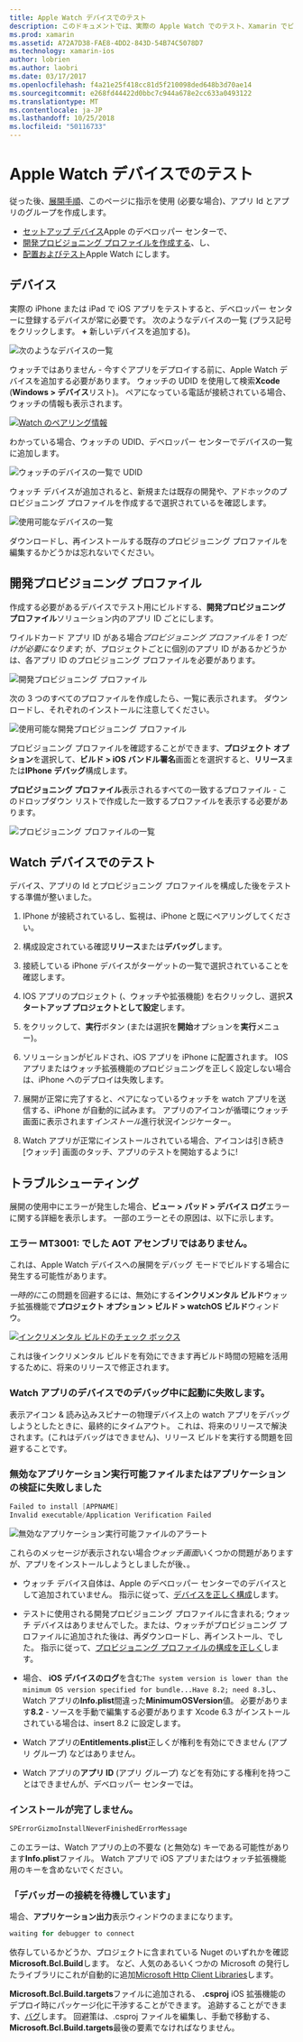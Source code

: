 ```yaml
---
title: Apple Watch デバイスでのテスト
description: このドキュメントでは、実際の Apple Watch でのテスト、Xamarin でビルドされた watchOS アプリをデプロイする方法について説明します。 プロビジョニング プロファイルをテストするには、デバイスについて説明し、トラブルシューティングのヒントを提供します。
ms.prod: xamarin
ms.assetid: A72A7D38-FAE8-4DD2-843D-54B74C5078D7
ms.technology: xamarin-ios
author: lobrien
ms.author: laobri
ms.date: 03/17/2017
ms.openlocfilehash: f4a21e25f418cc81d5f210098ded648b3d70ae14
ms.sourcegitcommit: e268fd44422d0bbc7c944a678e2cc633a0493122
ms.translationtype: MT
ms.contentlocale: ja-JP
ms.lasthandoff: 10/25/2018
ms.locfileid: "50116733"
---
```

# <a name="testing-on-apple-watch-devices"></a>Apple Watch デバイスでのテスト

従った後、[展開手順](~/ios/watchos/deploy-test/index.md)、このページに指示を使用 (必要な場合)、アプリ Id とアプリのグループを作成します。

- [セットアップ デバイス](#devices)Apple のデベロッパー センターで、
- [開発プロビジョニング プロファイルを作成する](#profiles)、し、
- [配置およびテスト](#testing)Apple Watch にします。

<a name="devices" />

## <a name="devices"></a>デバイス

実際の iPhone または iPad で iOS アプリをテストすると、デベロッパー センターに登録するデバイスが常に必要です。 次のようなデバイスの一覧 (プラス記号をクリックします。 **+** 新しいデバイスを追加する)。

![](device-images/devices-sml.png "次のようなデバイスの一覧")

ウォッチではありません - 今すぐアプリをデプロイする前に、Apple Watch デバイスを追加する必要があります。 ウォッチの UDID を使用して検索**Xcode** (**Windows > デバイス**リスト)。 ペアになっている電話が接続されている場合、ウォッチの情報も表示されます。

[![](device-images/xcode-devices-sml.png "Watch のペアリング情報")](device-images/xcode-devices.png#lightbox)

わかっている場合、ウォッチの UDID、デベロッパー センターでデバイスの一覧に追加します。

![](device-images/devices-watch-sml.png "ウォッチのデバイスの一覧で UDID")

ウォッチ デバイスが追加されると、新規または既存の開発や、アドホックのプロビジョニング プロファイルを作成するで選択されているを確認します。

![](device-images/devices-provisioning.png "使用可能なデバイスの一覧")

ダウンロードし、再インストールする既存のプロビジョニング プロファイルを編集するかどうかは忘れないでください。

<a name="profiles" />

## <a name="development-provisioning-profiles"></a>開発プロビジョニング プロファイル

作成する必要があるデバイスでテスト用にビルドする、**開発プロビジョニング プロファイル**ソリューション内のアプリ ID ごとにします。

ワイルドカード アプリ ID がある場合*プロビジョニング プロファイルを 1 つだけが必要になります*; が、プロジェクトごとに個別のアプリ ID があるかどうかは、各アプリ ID のプロビジョニング プロファイルを必要があります。

![](device-images/provisioningprofile-development.png "開発プロビジョニング プロファイル")

次の 3 つのすべてのプロファイルを作成したら、一覧に表示されます。 ダウンロードし、それぞれのインストールに注意してください。

![](device-images/provisioningprofiles.png "使用可能な開発プロビジョニング プロファイル")

プロビジョニング プロファイルを確認することができます、**プロジェクト オプション**を選択して、**ビルド > iOS バンドル署名**画面とを選択すると、**リリース**または**IPhone デバッグ**構成します。

**プロビジョニング プロファイル**表示されるすべての一致するプロファイル - このドロップダウン リストで作成した一致するプロファイルを表示する必要があります。

![](device-images/options-selectprofile.png "プロビジョニング プロファイルの一覧")


<a name="testing" />

## <a name="testing-on-a-watch-device"></a>Watch デバイスでのテスト

デバイス、アプリの Id とプロビジョニング プロファイルを構成した後をテストする準備が整いました。

1. IPhone が接続されているし、監視は、iPhone と既にペアリングしてください。

2. 構成設定されている確認**リリース**または**デバッグ**します。

3. 接続している iPhone デバイスがターゲットの一覧で選択されていることを確認します。

4. IOS アプリのプロジェクト (、ウォッチや拡張機能) を右クリックし、選択**スタートアップ プロジェクトとして設定**します。

5. をクリックして、**実行**ボタン (または選択を**開始**オプションを**実行**メニュー)。

6. ソリューションがビルドされ、iOS アプリを iPhone に配置されます。
  IOS アプリまたはウォッチ拡張機能のプロビジョニングを正しく設定しない場合は、iPhone へのデプロイは失敗します。

7. 展開が正常に完了すると、ペアになっているウォッチを watch アプリを送信する、iPhone が自動的に試みます。 アプリのアイコンが循環にウォッチ画面に表示されます*インストール*進行状況インジケーター。

8. Watch アプリが正常にインストールされている場合、アイコンは引き続き [ウォッチ] 画面のタッチ、アプリのテストを開始するように!


## <a name="troubleshooting"></a>トラブルシューティング

展開の使用中にエラーが発生した場合、**ビュー > パッド > デバイス ログ**エラーに関する詳細を表示します。 一部のエラーとその原因は、以下に示します。

### <a name="error-mt3001-could-not-aot-the-assembly"></a>エラー MT3001: でした AOT アセンブリではありません。

これは、Apple Watch デバイスへの展開をデバッグ モードでビルドする場合に発生する可能性があります。

*一時的に*この問題を回避するには、無効にする**インクリメンタル ビルド**ウォッチ拡張機能で**プロジェクト オプション > ビルド > watchOS ビルド**ウィンドウ。

[![](device-images/disable-incremental-sml.png "インクリメンタル ビルドのチェック ボックス")](device-images/disable-incremental.png#lightbox)

これは後インクリメンタル ビルドを有効にできます再ビルド時間の短縮を活用するために、将来のリリースで修正されます。


### <a name="watch-app-fails-to-start-while-debugging-on-device"></a>Watch アプリのデバイスでのデバッグ中に起動に失敗します。

表示アイコン & 読み込みスピナーの物理デバイス上の watch アプリをデバッグしようとしたときに、最終的にタイムアウト。 これは、将来のリリースで解決されます。(これはデバッグはできません)、リリース ビルドを実行する問題を回避することです。


### <a name="invalid-application-executable-or-application-verification-failed"></a>無効なアプリケーション実行可能ファイルまたはアプリケーションの検証に失敗しました

```csharp
Failed to install [APPNAME]
Invalid executable/Application Verification Failed
```

![](device-images/invalid-application-executable.png "無効なアプリケーション実行可能ファイルのアラート")

これらのメッセージが表示されない場合*ウォッチ画面*いくつかの問題がありますが、アプリをインストールしようとしましたが後、。

- ウォッチ デバイス自体は、Apple のデベロッパー センターでのデバイスとして追加されていません。 指示に従って、[デバイスを正しく構成](#devices)します。

- テストに使用される開発プロビジョニング プロファイルに含まれる; ウォッチ デバイスはありませんでした。または、ウォッチがプロビジョニング プロファイルに追加された後は、再ダウンロードし、再インストール、でした。 指示に従って、[プロビジョニング プロファイルの構成を正しく](#profiles)します。

- 場合、 **iOS デバイスのログ**を含む`The system version is lower than the minimum OS version specified for bundle...Have 8.2; need 8.3`し、Watch アプリの**Info.plist**間違った**MinimumOSVersion**値。
  必要があります**8.2** - ソースを手動で編集する必要があります Xcode 6.3 がインストールされている場合は、insert 8.2 に設定します。

- Watch アプリの**Entitlements.plist**正しくが権利を有効にできません (アプリ グループ) などはありません。

- Watch アプリの**アプリ ID** (アプリ グループ) などを有効にする権利を持つことはできませんが、デベロッパー センターでは。



### <a name="install-never-finished"></a>インストールが完了しません。

```csharp
SPErrorGizmoInstallNeverFinishedErrorMessage
```

このエラーは、Watch アプリの上の不要な (と無効な) キーである可能性があります**Info.plist**ファイル。 Watch アプリで iOS アプリまたはウォッチ拡張機能用のキーを含めないでください。

<!--eg. NSLocationAlwaysUsageDescription -->


### <a name="waiting-for-debugger-to-connect"></a>「デバッガーの接続を待機しています」

場合、**アプリケーション出力**表示ウィンドウのままになります。

```csharp
waiting for debugger to connect
```

依存しているかどうか、プロジェクトに含まれている Nuget のいずれかを確認**Microsoft.Bcl.Build**します。 など、人気のあるいくつかの Microsoft の発行したライブラリにこれが自動的に追加[Microsoft Http Client Libraries](http://www.nuget.org/packages/Microsoft.Net.Http/)します。

**Microsoft.Bcl.Build.targets**ファイルに追加される、 **.csproj** iOS 拡張機能のデプロイ時にパッケージ化に干渉することができます。 追跡することができます、[バグ](https://bugzilla.xamarin.com/show_bug.cgi?id=29912)します。
回避策は、.csproj ファイルを編集し、手動で移動する、 **Microsoft.Bcl.Build.targets**最後の要素でなければなりません。

